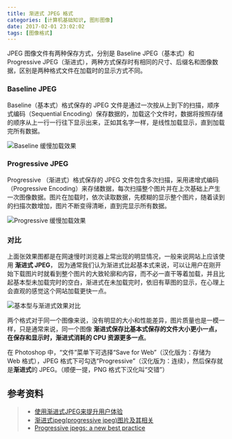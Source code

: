 ```yaml
---
title: 渐进式 JPEG 格式
categories: [计算机基础知识, 图形图像]
date: 2017-02-01 23:02:02
tags: [图像格式]
---
```




JPEG 图像文件有两种保存方式，分别是 Baseline JPEG（基本式）和Progressive JPEG（渐进式），两种方式保存时有相同的尺寸、后缀名和图像数据，区别是两种格式文件在加载时的显示方式不同。



### **Baseline JPEG**

Baseline（基本式）格式保存的 JPEG 文件是通过一次按从上到下的扫描，顺序式编码（Sequential Encoding）保存数据的，加载这个文件时，数据将按照存储的顺序从上一行一行往下显示出来，正如其名字一样，是线性加载显示，直到加载完所有数据。

![Baseline 缓慢加载效果](./baseline.gif)



### **Progressive JPEG**

Progressive （渐进式）格式保存的 JPEG 文件包含多次扫描，采用递增式编码（Progressive Encoding）来存储数据，每次扫描整个图片并在上次基础上产生一次图像数据。图片在加载时，依次读取数据，先模糊的显示整个图片，随着读到的扫描次数增加，图片不断变得清晰，直到完显示所有数据。

![Progressive 缓慢加载效果](./progressive.gif)



### 对比

上面张效果图都是在网速慢时浏览器上常出现的明显情况，一般来说网站上应该使用 **渐进式 JPEG**， 因为通常我们认为渐进式比起基本式来说，可以让用户在刚开始下载图片时就看到整个图片的大致轮廓和内容，而不必一直干等着加载，并且比起基本型未加载完时的空白，渐进式在未加载完时，依旧有草图的显示，在心理上会直观的感觉这个网站加载更快一点。

![基本型与渐进式效果对比](./基本型与渐进式效果对比.jpg)

两个格式对于同一个图像来说，没有明显的大小和性能差异，图片质量也是一模一样，只是通常来说，同一个图像 **渐进式保存比基本式保存的文件大小更小一点，在保存和显示时，渐进式消耗的 CPU 资源更多一点**。

在 Photoshop 中，“文件”菜单下可选择“Save for Web”（汉化版为：存储为 Web 格式），JPEG 格式下可勾选“Progressive”（汉化版为：连续），然后保存就是**渐进式**的 JPEG。（顺便一提，PNG 格式下汉化叫“交错”）





## 参考资料

> - [使用渐进式JPEG来提升用户体验](https://www.biaodianfu.com/progressive-jpeg.html)
> - [渐进式jpeg(progressive jpeg)图片及其相关](http://www.zhangxinxu.com/wordpress/2013/01/progressive-jpeg-image-and-so-on/)
> - [Progressive jpegs: a new best practice](https://calendar.perfplanet.com/2012/progressive-jpegs-a-new-best-practice/)

